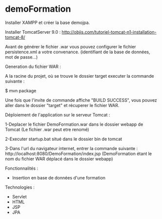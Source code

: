 # demoFormation

Installer XAMPP et créer la base demojpa.

Installer TomcatServer 9.0 : http://objis.com/tutoriel-tomcat-n1-installation-tomcat-8/

Avant de générer le fichier .war vous pouvez configurer le fichier persistence.xml a votre convenance. (identifiant de la base de données, mot de passe...)


Generation du fichier WAR : 

A la racine du projet, où se trouve le dossier target executer la commande suivante :

$ mvn package

Une fois que l'invite de commande affiche "BUILD SUCCESS", vous pouvez aller dans le dossier "target" et récuperer le fichier WAR.

Déploiement de l'application sur le serveur Tomcat :

1-Deplacer le fichier DemoFormation.war dans le dossier webapp de Tomcat (Le fichier .war peut etre renomé)

2-Executer startup.bat situé dans le dossier bin de tomcat

3-Dans l'url du navigateur internet, entrer la commande suivante : http://localhost:8080/DemoFormation/index.jsp (DemoFormation étant le nom du fichier WAR déplacé dans le dossier webapp)


Fonctionnalités :
- Insertion en base de données d'une formation

Technologies : 
- Servlet
- HTML
- JSP
- JPA
